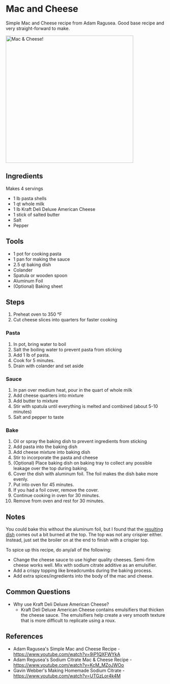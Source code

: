 Mac and Cheese
======

Simple Mac and Cheese recipe from Adam Ragusea. Good base recipe and very straight-forward to make.

<img src="images/mac-n-cheese.jpg" alt="Mac & Cheese!" title="Simple Mac and Cheese" width="400" />

## Ingredients
Makes 4 servings
- 1 lb pasta shells
- 1 qt whole milk
- 1 lb Kraft Deli Deluxe American Cheese
- 1 stick of salted butter
- Salt
- Pepper

## Tools
- 1 pot for cooking pasta
- 1 pan for making the sauce
- 2.5 qt baking dish
- Colander
- Spatula or wooden spoon
- Aluminum Foil
- (Optional) Baking sheet

## Steps
1. Preheat oven to 350 &deg;F
1. Cut cheese slices into quarters for faster cooking
### Pasta
1. In pot, bring water to boil
1. Salt the boiling water to prevent pasta from sticking
1. Add 1 lb of pasta.
1. Cook for 5 minutes.
1. Drain with colander and set aside
### Sauce
1. In pan over medium heat, pour in the quart of whole milk
1. Add cheese quarters into mixture
1. Add butter to mixture
1. Stir with spatula until everything is melted and combined (about 5-10 minutes)
1. Salt and pepper to taste
### Bake
1. Oil or spray the baking dish to prevent ingredients from sticking
1. Add pasta into the baking dish
1. Add cheese mixture into baking dish
1. Stir to incorporate the pasta and cheese
1. (Optional) Place baking dish on baking tray to collect any possible leakage over the top during baking.
1. Cover the dish with aluminum foil. The foil makes the dish bake more evenly.
1. Put into oven for 45 minutes.
1. If you had a foil cover, remove the cover.
1. Continue cooking in oven for 30 minutes.
1. Remove from oven and rest for 30 minutes.

## Notes
You could bake this without the aluminum foil, but I found that the [resulting dish](images/mac-n-cheese-uncovered.jpg) comes out a bit burned at the top. The top was not any crispier either. Instead, just set the broiler on at the end to finish with a crispier top.

To spice up this recipe, do any/all of the following:
* Change the cheese sauce to use higher quality cheeses. Semi-firm cheese works well. Mix with sodium citrate additive as an emulsifier.
* Add a crispy topping like breadcrumbs during the baking process.
* Add extra spices/ingredients into the body of the mac and cheese.

## Common Questions
* Why use Kraft Deli Deluxe American Cheese?
   * Kraft Deli Deluxe American Cheese contains emulsifiers that thicken the cheese sauce. The emulsifiers help create a very smooth texture that is more difficult to replicate using a roux.

## References
* Adam Ragusea's Simple Mac and Cheese Recipe - https://www.youtube.com/watch?v=9iP1QXFWYkA
* Adam Regusea's Sodium Citrate Mac & Cheese Recipe - https://www.youtube.com/watch?v=KcM_MZoJWOo
* Gavin Webber's Making Homemade Sodium Citrate - https://www.youtube.com/watch?v=UTGzLor4k4M
